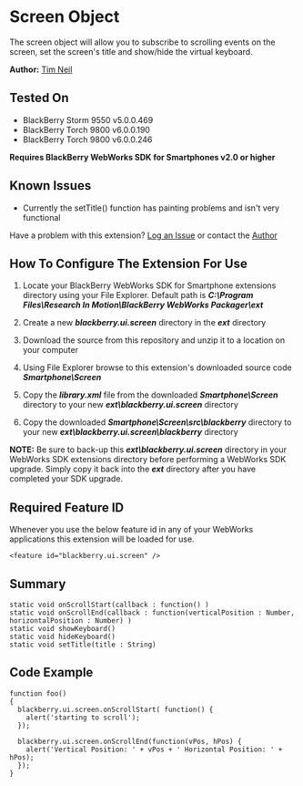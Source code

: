 # Screen Object
The screen object will allow you to subscribe to scrolling events on the screen, set the screen's title and show/hide the virtual keyboard.  

**Author:** [Tim Neil](https://github.com/tneil)

## Tested On

* BlackBerry Storm 9550 v5.0.0.469
* BlackBerry Torch 9800 v6.0.0.190
* BlackBerry Torch 9800 v6.0.0.246

**Requires BlackBerry WebWorks SDK for Smartphones v2.0 or higher**

## Known Issues
* Currently the setTitle() function has painting problems and isn't very functional

Have a problem with this extension?  [Log an Issue](https://github.com/blackberry/WebWorks/issues) or contact the [Author](https://github.com/tneil)

## How To Configure The Extension For Use

1. Locate your BlackBerry WebWorks SDK for Smartphone extensions directory using your File Explorer.  Default path is _**C:\Program Files\Research In Motion\BlackBerry WebWorks Packager\ext**_

2. Create a new _**blackberry.ui.screen**_ directory in the _**ext**_ directory

3. Download the source from this repository and unzip it to a location on your computer

4. Using File Explorer browse to this extension's downloaded source code _**Smartphone\Screen**_

5. Copy the _**library.xml**_ file from the downloaded _**Smartphone\Screen**_ directory to your new _**ext\blackberry.ui.screen**_ directory

6. Copy the downloaded _**Smartphone\Screen\src\blackberry**_ directory to your new _**ext\blackberry.ui.screen\blackberry**_ directory

**NOTE:** Be sure to back-up this _**ext\blackberry.ui.screen**_ directory in your WebWorks SDK extensions directory before performing a WebWorks SDK upgrade. Simply copy it back into the _**ext**_ directory after you have completed your SDK upgrade.

## Required Feature ID
Whenever you use the below feature id in any of your WebWorks applications this extension will be loaded for use.

    <feature id="blackberry.ui.screen" />

## Summary

    static void onScrollStart(callback : function() )
    static void onScrollEnd(callback : function(verticalPosition : Number, horizontalPosition : Number) )
	static void showKeyboard()
	static void hideKeyboard()
	static void setTitle(title : String)

## Code Example

    function foo()
    {
      blackberry.ui.screen.onScrollStart( function() {
        alert('starting to scroll');
      });

      blackberry.ui.screen.onScrollEnd(function(vPos, hPos) {
        alert('Vertical Position: ' + vPos + ' Horizontal Position: ' + hPos);
      });
    }


